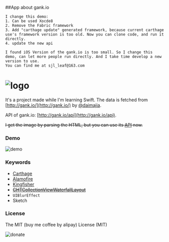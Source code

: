 ##App about gank.io

	I change this demo:
	1. Can be used Xocde8
	2. Remove the Fabric framework
	3. Add "carthage update" generated framework, because current carthage use's framework version is too old. Now you can clone code, and run it directly.
	4. update the new api
	
	I found iOS Version of the gank.io is too small. So I change this demo, can let more people run directly. And I take time develop a new version to use. 
	You can find me at sjl_leaf@163.com
	

# ![logo](./demos/logo.png)

It's a project made while I'm learning Swift. The data is fetched from [http://gank.io/](http://gank.io/) by [@daimajia](https://github.com/daimajia).

API of gank.io: [http://gank.io/api](http://gank.io/api).

~~I get the image by parsing the HTML, but you can use its [API](http://gank.io/api) now.~~

	

### Demo

![demo](./demos/demo.png)

### Keywords

* [Carthage](https://github.com/Carthage/Carthage)
* [Alamofire](https://github.com/Alamofire/Alamofire)
* [Kingfisher](https://github.com/onevcat/Kingfisher)
* ~~[CHTCollectionViewWaterfallLayout](https://github.com/chiahsien/CHTCollectionViewWaterfallLayout)~~
* `UIBlurEffect`
* Sketch

### License

The MIT (buy me coffee by alipay) License (MIT)

![donate](http://7xjdjy.com1.z0.glb.clouddn.com/donate.png)
